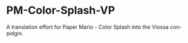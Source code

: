 # PM-Color-Splash-VP
A translation effort for Paper Mario - Color Splash into the Viossa con-pidgin.

